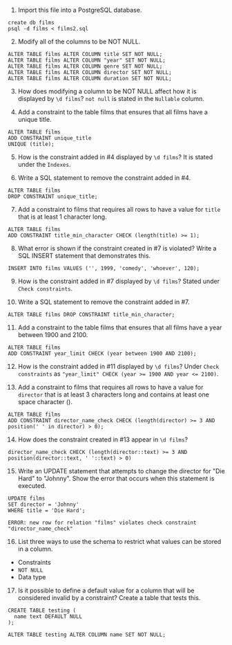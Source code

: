 1. Import this file into a PostgreSQL database.

```
create db films
psql -d films < films2.sql
```

2. Modify all of the columns to be NOT NULL.

```
ALTER TABLE films ALTER COLUMN title SET NOT NULL;
ALTER TABLE films ALTER COLUMN "year" SET NOT NULL;
ALTER TABLE films ALTER COLUMN genre SET NOT NULL;
ALTER TABLE films ALTER COLUMN director SET NOT NULL;
ALTER TABLE films ALTER COLUMN duration SET NOT NULL;
```

3. How does modifying a column to be NOT NULL affect how it is displayed by `\d films`?
`not null` is stated in the `Nullable` column.

4. Add a constraint to the table films that ensures that all films have a unique title.
```
ALTER TABLE films
ADD CONSTRAINT unique_title
UNIQUE (title);
```

5. How is the constraint added in #4 displayed by `\d films`?
It is stated under the `Indexes`.

6. Write a SQL statement to remove the constraint added in #4.

```
ALTER TABLE films
DROP CONSTRAINT unique_title;
```

7. Add a constraint to films that requires all rows to have a value for `title` that is at least 1 character long.

```
ALTER TABLE films
ADD CONSTRAINT title_min_character CHECK (length(title) >= 1);
```

8. What error is shown if the constraint created in #7 is violated? Write a SQL INSERT statement that demonstrates this.

```
INSERT INTO films VALUES ('', 1999, 'comedy', 'whoever', 120);
```

9. How is the constraint added in #7 displayed by `\d films`?
Stated under `Check constraints`.

10. Write a SQL statement to remove the constraint added in #7.

```
ALTER TABLE films DROP CONSTRAINT title_min_character;
```

11. Add a constraint to the table films that ensures that all films have a year between 1900 and 2100.

```
ALTER TABLE films
ADD CONSTRAINT year_limit CHECK (year between 1900 AND 2100);
```

12. How is the constraint added in #11 displayed by `\d films`?
Under `Check constraints` as `"year_limit" CHECK (year >= 1900 AND year <= 2100)`.

13. Add a constraint to films that requires all rows to have a value for `director` that is at least 3 characters long and contains at least one space character ().

```
ALTER TABLE films
ADD CONSTRAINT director_name_check CHECK (length(director) >= 3 AND position(' ' in director) > 0);
```

14. How does the constraint created in #13 appear in `\d films`?

```
director_name_check CHECK (length(director::text) >= 3 AND position(director::text, ' '::text) > 0)
```

15. Write an UPDATE statement that attempts to change the director for "Die Hard" to "Johnny". Show the error that occurs when this statement is executed.

```
UPDATE films
SET director = 'Johnny'
WHERE title = 'Die Hard';

ERROR: new row for relation "films" violates check constraint "director_name_check"
```

16. List three ways to use the schema to restrict what values can be stored in a column.
* Constraints
* `NOT NULL`
* Data type

17. Is it possible to define a default value for a column that will be considered invalid by a constraint? Create a table that tests this.
```
CREATE TABLE testing (
  name text DEFAULT NULL
);

ALTER TABLE testing ALTER COLUMN name SET NOT NULL;
```
